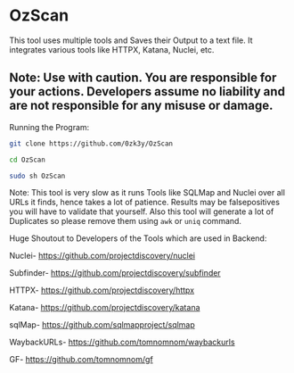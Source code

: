 # OzScan

This tool uses multiple tools and Saves their Output to a text file. It integrates various tools like HTTPX, Katana, Nuclei, etc.

## Note: Use with caution. You are responsible for your actions. Developers assume no liability and are not responsible for any misuse or damage.

Running the Program:

```sh
git clone https://github.com/0zk3y/OzScan
```

```sh
cd OzScan
```

```sh
sudo sh OzScan
```

Note: This tool is very slow as it runs Tools like SQLMap and Nuclei over all URLs it finds, hence takes a lot of patience. Results may be falsepositives you will have to validate that yourself. Also this tool will generate a lot of Duplicates so please remove them using ```awk``` or ```uniq``` command.

Huge Shoutout to Developers of the Tools which are used in Backend:

Nuclei- https://github.com/projectdiscovery/nuclei

Subfinder- https://github.com/projectdiscovery/subfinder

HTTPX- https://github.com/projectdiscovery/httpx

Katana- https://github.com/projectdiscovery/katana

sqlMap- https://github.com/sqlmapproject/sqlmap

WaybackURLs- https://github.com/tomnomnom/waybackurls

GF- https://github.com/tomnomnom/gf
